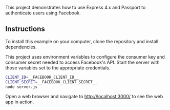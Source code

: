 This project demonstrates how to use Express 4.x and Passport to authenticate users using Facebook. 

## Instructions

To install this example on your computer, clone the repository and install
dependencies.

This project uses environment variables to configure the consumer key and
consumer secret needed to access Facebook's API.  Start the server with those
variables set to the appropriate credentials.

```bash
CLIENT_ID=__FACEBOOK_CLIENT_ID__ 
CLIENT_SECRET=__FACEBOOK_CLIENT_SECRET__ 
node server.js
```

Open a web browser and navigate to [http://localhost:3000/](http://localhost:3000/)
to see the web app in action.

